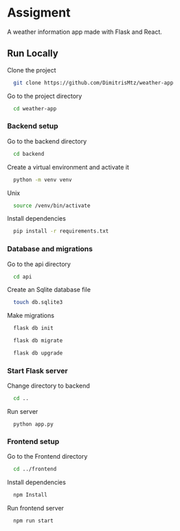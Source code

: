 # Assigment

A weather information app made with Flask and React.


## Run Locally

Clone the project

```bash
  git clone https://github.com/DimitrisMtz/weather-app
```

Go to the project directory

```bash
  cd weather-app
```

### Backend setup
Go to the backend directory

```bash
  cd backend
```

Create a virtual environment and activate it

```bash
  python -m venv venv
```
Unix
```bash
  source /venv/bin/activate
```
Install dependencies
```bash
  pip install -r requirements.txt
```
### Database and migrations
Go to the api directory
```bash
  cd api
```
Create an Sqlite database file
```bash
  touch db.sqlite3
```
Make migrations
```bash
  flask db init
```
```bash
  flask db migrate
```
```bash
  flask db upgrade
```
### Start Flask server
Change directory to backend
```bash
  cd ..
```
Run server
```
  python app.py
```

### Frontend setup
Go to the Frontend directory
```bash
  cd ../frontend
```
Install dependencies
```bash
  npm Install
```
Run frontend server
```bash
  npm run start
```